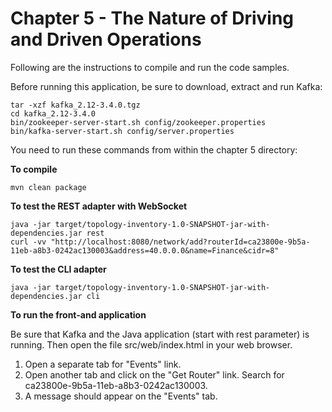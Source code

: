 # Chapter 5 - The Nature of Driving and Driven Operations
Following are the instructions to compile and run the code samples.

Before running this application, be sure to download, extract and run Kafka:
```
tar -xzf kafka_2.12-3.4.0.tgz
cd kafka_2.12-3.4.0
bin/zookeeper-server-start.sh config/zookeeper.properties
bin/kafka-server-start.sh config/server.properties
```

You need to run these commands from within the chapter 5 directory:

**To compile**
```
mvn clean package
```

**To test the REST adapter with WebSocket**
```
java -jar target/topology-inventory-1.0-SNAPSHOT-jar-with-dependencies.jar rest
curl -vv "http://localhost:8080/network/add?routerId=ca23800e-9b5a-11eb-a8b3-0242ac130003&address=40.0.0.0&name=Finance&cidr=8"
```

**To test the CLI adapter**
```
java -jar target/topology-inventory-1.0-SNAPSHOT-jar-with-dependencies.jar cli
```

**To run the front-and application** 

Be sure that Kafka and the Java application (start with rest parameter) is running. Then open the file src/web/index.html in your web browser.

1) Open a separate tab for "Events" link.
2) Open another tab and click on the "Get Router" link. Search for ca23800e-9b5a-11eb-a8b3-0242ac130003.
3) A message should appear on the "Events" tab.
